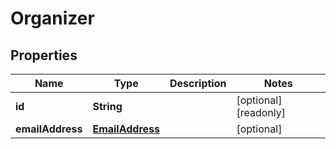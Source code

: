 

# Organizer


## Properties

| Name | Type | Description | Notes |
|------------ | ------------- | ------------- | -------------|
|**id** | **String** |  |  [optional] [readonly] |
|**emailAddress** | [**EmailAddress**](EmailAddress.md) |  |  [optional] |



